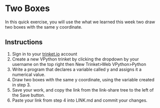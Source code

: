 # Two Boxes

In this quick exercise, you will use the what we learned this week two draw two boxes with the same y coordinate. 

## Instructions 

1. Sign in to your [trinket.io](https://trinket.io/) account
2. Create a new VPython trinket by clicking the dropdown by your username on the top right then New Trinket>Web VPython>Python
3. Write a program that declares a variable called y and assigns it a numerical value. 
4. Draw two boxes with the same y coordinate, using the variable created in step 3. 
5. Save your work, and copy the link from the link-share tree to the left of the Save button. 
6. Paste your link from step 4 into LINK.md and commit your changes. 

